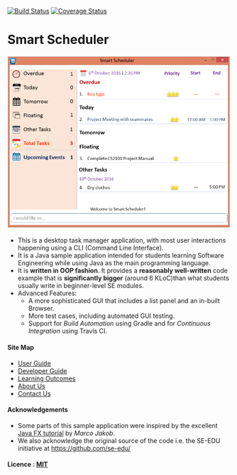 [![Build Status](https://travis-ci.org/se-edu/addressbook-level4.svg?branch=master)](https://api.travis-ci.org/CS2103AUG2016-T11-C1/main.svg?branch=master)
[![Coverage Status](https://coveralls.io/repos/github/CS2103AUG2016-T11-C1/main/badge.svg?branch=master)](https://coveralls.io/github/CS2103AUG2016-T11-C1/main?branch=master)

# Smart Scheduler

<img src="docs/images/Ui.png" width="600"><br>

* This is a desktop task manager application, with most user interactions happening using a CLI (Command Line Interface).
* It is a Java sample application intended for students learning Software Engineering while using Java as the main programming language. 
* It is **written in OOP fashion**. It provides a **reasonably well-written** code example that is **significantly bigger** (around 6 KLoC)than what students usually write in beginner-level SE modules. 
* Advanced Features:
    * A more sophisticated GUI that includes a list panel and an in-built Browser.
    * More test cases, including automated GUI testing.
    * Support for *Build Automation* using Gradle and for *Continuous Integration* using Travis CI.

  
#### Site Map
* [User Guide](docs/UserGuide.md) 
* [Developer Guide](docs/DeveloperGuide.md) 
* [Learning Outcomes](docs/LearningOutcomes.md) 
* [About Us](docs/AboutUs.md)
* [Contact Us](docs/ContactUs.md)


#### Acknowledgements

* Some parts of this sample application were inspired by the excellent 
  [Java FX tutorial](http://code.makery.ch/library/javafx-8-tutorial/) by *Marco Jakob*. 
* We also acknowledge the original source of the code i.e. the SE-EDU initiative at https://github.com/se-edu/

#### Licence : [MIT](LICENSE)
